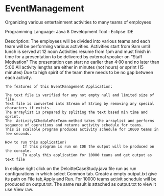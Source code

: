 # EventManagement
Organizing various entertainment activities to many teams of employees 
  
  Programming Language: Java 8
  Development Tool :  Eclipse IDE
  
  
  Description:
    The employees will be divided into various teams and each team will be performing various activities.
	Activities start from 9am until lunch is served at 12 noon 
	Activities resume from 1pm and must finish in time for a presentation to be delivered by external speaker on “Staff Motivation"
	The presentation can start no earlier than 4:00 and no later than 5:00
	All activity lengths are either in minutes (not hours) or sprint (15 minutes) 
	Due to high spirit of the team there needs to be no gap between each activity.
	
	The features of this EventManagement Application:
	
	The text file is verified for any not empty null and limited size of file. 
	Text file is converted into Stream of String by removing any special characters if exists. 
	The arraylist is prepared by spliting the text based min time and sprint.
	The  ActivitySCheduleForTeam method takes the arraylist and performs sequence of operations and returns activity schedule for teams.
	This is scalable program produces activity schedule for 10000 teams in few seconds.
	
    How to run this application?
	        If this program is run on IDE the output will be produced on the console.
			To apply this application for 10000 teams and get output as text file
 In eclipse right click on the DeloitteCaseStudy.java file run as run configurations in which select Common tab.
 Create a empty output.txt give its path on File tab,Apply and Run.
 For 10000 teams activit schedule will be produced on output.txt. The same result is attached as output.txt to view it use View raw.
